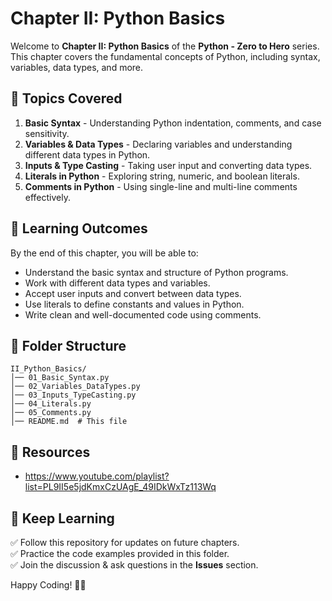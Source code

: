 # **Chapter II: Python Basics**

Welcome to **Chapter II: Python Basics** of the **Python - Zero to Hero** series. This chapter covers the fundamental concepts of Python, including syntax, variables, data types, and more.

## 📖 Topics Covered

1. **Basic Syntax** - Understanding Python indentation, comments, and case sensitivity.
2. **Variables & Data Types** - Declaring variables and understanding different data types in Python.
3. **Inputs & Type Casting** - Taking user input and converting data types.
4. **Literals in Python** - Exploring string, numeric, and boolean literals.
5. **Comments in Python** - Using single-line and multi-line comments effectively.

## 🚀 Learning Outcomes

By the end of this chapter, you will be able to:
- Understand the basic syntax and structure of Python programs.
- Work with different data types and variables.
- Accept user inputs and convert between data types.
- Use literals to define constants and values in Python.
- Write clean and well-documented code using comments.

## 📂 Folder Structure

```
II_Python_Basics/
│── 01_Basic_Syntax.py
│── 02_Variables_DataTypes.py
│── 03_Inputs_TypeCasting.py
│── 04_Literals.py
│── 05_Comments.py
│── README.md  # This file
```

## 🔗 Resources
- https://www.youtube.com/playlist?list=PL9II5e5jdKmxCzUAgE_49IDkWxTz113Wq

## 🎯 Keep Learning
✅ Follow this repository for updates on future chapters.  
✅ Practice the code examples provided in this folder.  
✅ Join the discussion & ask questions in the **Issues** section.  

Happy Coding! 🚀🐍

